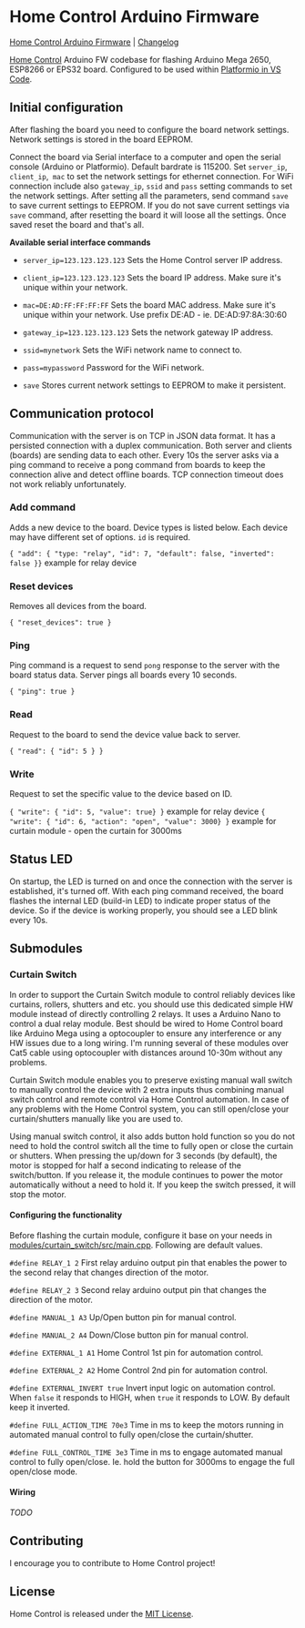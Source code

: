 # Home Control Arduino Firmware

[Home Control Arduino Firmware](README.md) | [Changelog](CHANGELOG.md)

[Home Control](https:/github.com/robertcigan/home_control) Arduino FW codebase for flashing Arduino Mega 2650, ESP8266 or EPS32 board. 
Configured to be used within [Platformio in VS Code](https://platformio.org/).

## Initial configuration

After flashing the board you need to configure the board network settings. Network settings is stored in the board EEPROM.

Connect the board via Serial interface to a computer and open the serial console (Arduino or Platformio).  Default bardrate is 115200. Set `server_ip`, `client_ip`,` mac` to set the network settings for ethernet connection. For WiFi connection include also `gateway_ip`, `ssid` and `pass` setting commands to set the network settings. After setting all the parameters, send command `save` to save current settings to EEPROM. If you do not save current settings via `save` command, after resetting the board it will loose all the settings. Once saved reset the board and that's all.

__Available serial interface commands__

* `server_ip=123.123.123.123`
Sets the Home Control server IP address. 

* `client_ip=123.123.123.123`
Sets the board IP address. Make sure it's unique within your network.

* `mac=DE:AD:FF:FF:FF:FF`
Sets the board MAC address. Make sure it's unique within your network. Use prefix DE:AD - ie. DE:AD:97:8A:30:60

* `gateway_ip=123.123.123.123`
Sets the network gateway IP address.

* `ssid=mynetwork`
Sets the WiFi network name to connect to.

* `pass=mypassword`
Password for the WiFi network.

* `save`
Stores current network settings to EEPROM to make it persistent.

## Communication protocol

Communication with the server is on TCP in JSON data format. It has a persisted connection with a duplex communication. Both server and clients (boards) are sending data to each other. Every 10s the server asks via a ping command to receive a pong command from boards to keep the connection alive and detect offline boards. TCP connection timeout does not work reliably unfortunately. 

### Add command

Adds a new device to the board. Device types is listed below. Each device may have different set of options. `id` is required.

`{ "add": { "type: "relay", "id": 7, "default": false, "inverted": false }}` example for relay device

###  Reset devices

Removes all devices from the board.

`{ "reset_devices": true }`

### Ping

Ping command is a request to send  `pong` response to the server with the board status data. Server pings all boards every 10 seconds.

`{ "ping": true }`

### Read

Request to the board to send the device value back to server.

`{ "read": { "id": 5 } }`

### Write

Request to set the specific value to the device based on ID.

`{ "write": { "id": 5, "value": true} }` example for relay device
`{ "write": { "id": 6, "action": "open", "value": 3000} }` example for curtain module - open the curtain for 3000ms

## Status LED

On startup, the LED is turned on and once the connection with the server is established, it's turned off. With each ping command received, the board flashes the internal LED (build-in LED) to indicate proper status of the device. So if the device is working properly, you should see a LED blink every 10s.

## Submodules

### Curtain Switch

In order to support the Curtain Switch module to control reliably devices like curtains, rollers, shutters and etc. you should use this dedicated simple HW module instead of directly controlling 2 relays. It uses a Arduino Nano to control a dual relay module. Best should be wired to Home Control board like Arduino Mega using a optocoupler to ensure any interference or any HW issues due to a long wiring. I'm running several of these modules over Cat5 cable using optocoupler with distances around 10-30m without any problems.

Curtain Switch module enables you to preserve existing manual wall switch to manually control the device with 2 extra inputs thus combining manual switch control and remote control via Home Control automation. In case of any problems with the Home Control system, you can still open/close your curtain/shutters manually like you are used to. 

Using manual switch control, it also adds button hold function so you do not need to hold the control switch all the time to fully open or close the curtain or shutters. When pressing the up/down for 3 seconds (by default), the motor is stopped for half a second indicating to release of the switch/button. If you release it, the module continues to power the motor automatically without a need to hold it. If you keep the switch pressed, it will stop the motor. 

#### Configuring the functionality

Before flashing the curtain module, configure it base on your needs in [modules/curtain_switch/src/main.cpp](https://github.com/robertcigan/home_control_arduino/blob/master/modules/curtain_switch/src/main.cpp). Following are default values.

`#define RELAY_1 2`
First relay arduino output pin that enables the power to the second relay that changes direction of the motor.

`#define RELAY_2 3`
Second relay arduino output pin that changes the direction of the motor.

`#define MANUAL_1 A3`
Up/Open button pin for manual control.

`#define MANUAL_2 A4`
Down/Close button pin for manual control.

`#define EXTERNAL_1 A1`
Home Control 1st pin for automation control.

`#define EXTERNAL_2 A2`
Home Control 2nd pin for automation control.

`#define EXTERNAL_INVERT true`
Invert input logic on automation control. When `false`  it responds to HIGH, when `true` it responds to LOW. By default keep it inverted.

`#define FULL_ACTION_TIME 70e3`
Time in ms to keep the motors running in automated manual control to fully open/close the curtain/shutter.

`#define FULL_CONTROL_TIME 3e3`
Time in ms to engage automated manual control to fully open/close. Ie. hold the button for 3000ms to engage the full open/close mode.


#### Wiring 

_TODO_

## Contributing

I encourage you to contribute to Home Control project! 

## License

Home Control is released under the [MIT License](https://opensource.org/licenses/MIT).
